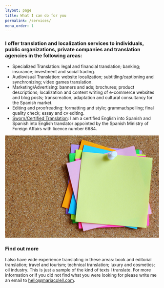 ```yaml
---
layout: page
title: What I can do for you
permalink: /services/
menu_order: 1
---
```


### I offer translation and localization services to individuals, public organizations, private companies and translation agencies in the following areas:

- Specialized Translation: legal and financial translation; banking; insurance; investment and social trading.
- Audiovisual Translation: website localization; subtitling/captioning and synchronizing; video games translation.
- Marketing/Advertising: banners and ads; brochures; product descriptions; localization and content writing of e-commerce websites and blog posts; transcreation, adaptation and cultural consultancy for the Spanish market.
- Editing and proofreading: formatting and style; grammar/spelling; final quality check; essay and cv editing.
- [Sworn/Certified Translation](/services/sworn-translation/): I am a certified English into Spanish and Spanish into English translator appointed by the Spanish Ministry of Foreign Affairs with licence number 6684.

![A collection of post-it notes](/images/post-its.jpg)

### Find out more

I also have wide experience translating in these areas: book and editorial translation; travel and tourism; technical translation; luxury and cosmetics; oil industry. This is just a sample of the kind of texts I translate. For more information or if you did not find what you were looking for please write me an email to hello@mariacolell.com.

